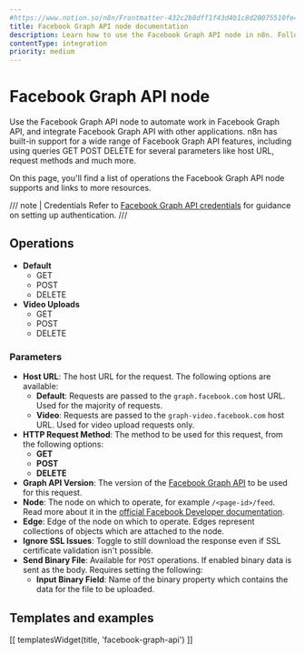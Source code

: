 ```yaml
---
#https://www.notion.so/n8n/Frontmatter-432c2b8dff1f43d4b1c8d20075510fe4
title: Facebook Graph API node documentation
description: Learn how to use the Facebook Graph API node in n8n. Follow technical documentation to integrate Facebook Graph API node into your workflows.
contentType: integration
priority: medium
---
```


# Facebook Graph API node

Use the Facebook Graph API node to automate work in Facebook Graph API, and integrate Facebook Graph API with other applications. n8n has built-in support for a wide range of Facebook Graph API features, including using queries GET POST DELETE for several parameters like host URL, request methods and much more.

On this page, you'll find a list of operations the Facebook Graph API node supports and links to more resources.

/// note | Credentials
Refer to [Facebook Graph API credentials](/integrations/builtin/credentials/facebookgraph/) for guidance on setting up authentication. 
///

## Operations

* **Default**
    * GET
    * POST
    * DELETE 
* **Video Uploads**
    * GET
    * POST
    * DELETE 


### Parameters

* **Host URL**: The host URL for the request. The following options are available:
    * **Default**: Requests are passed to the `graph.facebook.com` host URL. Used for the majority of requests.
    * **Video**: Requests are passed to the `graph-video.facebook.com` host URL. Used for video upload requests only.
* **HTTP Request Method**: The method to be used for this request, from the following options:
    * **GET**
    * **POST**
    * **DELETE**
* **Graph API Version**: The version of the [Facebook Graph API](https://developers.facebook.com/docs/graph-api/changelog) to be used for this request.
* **Node**: The node on which to operate, for example `/<page-id>/feed`. Read more about it in the [official Facebook Developer documentation](https://developers.facebook.com/docs/graph-api/using-graph-api).
* **Edge**: Edge of the node on which to operate. Edges represent collections of objects which are attached to the node.
* **Ignore SSL Issues**: Toggle to still download the response even if SSL certificate validation isn't possible.
* **Send Binary File**: Available for `POST` operations. If enabled binary data is sent as the body. Requires setting the following:
    * **Input Binary Field**: Name of the binary property which contains the data for the file to be uploaded.

## Templates and examples

<!-- see https://www.notion.so/n8n/Pull-in-templates-for-the-integrations-pages-37c716837b804d30a33b47475f6e3780 -->
[[ templatesWidget(title, 'facebook-graph-api') ]]
